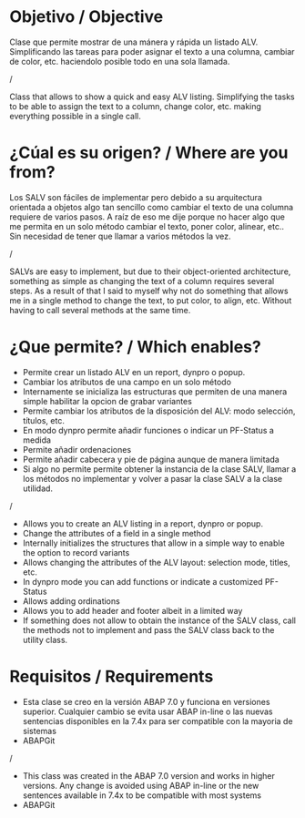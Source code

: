 # Objetivo / Objective
Clase que permite mostrar de una mánera y rápida un listado ALV. Simplificando las tareas para poder asignar el texto a una columna, cambiar de color, etc. haciendolo posible todo en una sola llamada.

/

Class that allows to show a quick and easy ALV listing. Simplifying the tasks to be able to assign the text to a column, change color, etc. making everything possible in a single call.

# ¿Cúal es su origen? / Where are you from?
Los SALV son fáciles de implementar pero debido a su arquitectura orientada a objetos algo tan sencillo como cambiar el texto de una columna requiere de varios pasos. 
A raíz de eso me dije porque no hacer algo que me permita en un solo método cambiar el texto, poner color, alinear, etc.. Sin necesidad de tener que llamar a varios métodos la vez. 

/

SALVs are easy to implement, but due to their object-oriented architecture, something as simple as changing the text of a column requires several steps.
As a result of that I said to myself why not do something that allows me in a single method to change the text, to put color, to align, etc. Without having to call several methods at the same time.

# ¿Que permite? / Which enables?

- Permite crear un listado ALV en un report, dynpro o popup.
- Cambiar los atributos de una campo en un solo método
- Internamente se inicializa las estructuras que permiten de una manera simple habilitar la opcion de grabar variantes
- Permite cambiar los atributos de la disposición del ALV: modo selección, títulos, etc.
- En modo dynpro permite añadir funciones o indicar un PF-Status a medida
- Permite añadir ordenaciones
- Permite añadir cabecera y pie de página aunque de manera limitada
- Si algo no permite permite obtener la instancia de la clase SALV, llamar a los métodos no implementar y volver a pasar la clase SALV a la clase utilidad.

/

- Allows you to create an ALV listing in a report, dynpro or popup.
- Change the attributes of a field in a single method
- Internally initializes the structures that allow in a simple way to enable the option to record variants
- Allows changing the attributes of the ALV layout: selection mode, titles, etc.
- In dynpro mode you can add functions or indicate a customized PF-Status
- Allows adding ordinations
- Allows you to add header and footer albeit in a limited way
- If something does not allow to obtain the instance of the SALV class, call the methods not to implement and pass the SALV class back to the utility class.

# Requisitos / Requirements

- Esta clase se creo en la versión ABAP 7.0 y funciona en versiones superior. Cualquier cambio se evita usar ABAP in-line o las nuevas sentencias disponibles en la 7.4x para ser compatible con la mayoria de sistemas
- ABAPGit

/

- This class was created in the ABAP 7.0 version and works in higher versions. Any change is avoided using ABAP in-line or the new sentences available in 7.4x to be compatible with most systems
- ABAPGit
